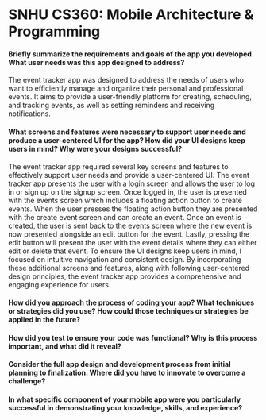 # SNHU CS360: Mobile Architecture & Programming


#### Briefly summarize the requirements and goals of the app you developed. What user needs was this app designed to address?
The event tracker app was designed to address the needs of users who want to efficiently manage and organize their personal and professional events. It aims to provide a user-friendly platform for creating, scheduling, and tracking events, as well as setting reminders and receiving notifications.

#### What screens and features were necessary to support user needs and produce a user-centered UI for the app? How did your UI designs keep users in mind? Why were your designs successful?
The event tracker app required several key screens and features to effectively support user needs and provide a user-centered UI. The event tracker app presents the user with a login screen and allows the user to log in or sign up on the signup screen. Once logged in, the user is presented with the events screen which includes a floating action button to create events. When the user presses the floating action button they are presented with the create event screen and can create an event. Once an event is created, the user is sent back to the events screen where the new event is now presented alongside an edit button for the event. Lastly, pressing the edit button will present the user with the event details where they can either edit or delete that event.
To ensure the UI designs keep users in mind, I focused on intuitive navigation and consistent design. By incorporating these additional screens and features, along with following user-centered design principles, the event tracker app provides a comprehensive and engaging experience for users.


#### How did you approach the process of coding your app? What techniques or strategies did you use? How could those techniques or strategies be applied in the future?

#### How did you test to ensure your code was functional? Why is this process important, and what did it reveal?
    
#### Consider the full app design and development process from initial planning to finalization. Where did you have to innovate to overcome a challenge?
    
#### In what specific component of your mobile app were you particularly successful in demonstrating your knowledge, skills, and experience?
